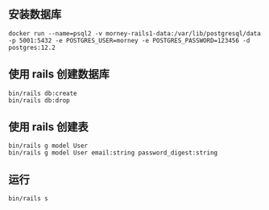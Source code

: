 ## 安装数据库
```
docker run --name=psql2 -v morney-rails1-data:/var/lib/postgresql/data -p 5001:5432 -e POSTGRES_USER=morney -e POSTGRES_PASSWORD=123456 -d postgres:12.2
```
## 使用 rails 创建数据库
```
bin/rails db:create
bin/rails db:drop
```
## 使用 rails 创建表
```
bin/rails g model User
bin/rails g model User email:string password_digest:string
```
## 运行
```
bin/rails s
```